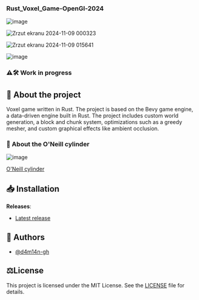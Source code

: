 ### Rust_Voxel_Game-OpenGl-2024

![image](https://github.com/user-attachments/assets/94a83bb6-8868-4725-b813-a555fb3b18e0)

![Zrzut ekranu 2024-11-09 000323](https://github.com/user-attachments/assets/b325d898-4154-4392-9fc0-76ac2af5cd05)

![Zrzut ekranu 2024-11-09 015641](https://github.com/user-attachments/assets/a28eb39d-a2d2-4b2e-93b9-d62ad5a1be5c)

![image](https://github.com/user-attachments/assets/0c4a2de6-21f3-4218-9b30-128aa6adfdf9)

### ⚠️🛠️ Work in progress

## 📜 About the project
Voxel game written in Rust. The project is based on the Bevy game engine, a data-driven engine built in Rust. The project includes custom world generation, a block and chunk system, optimizations such as a greedy mesher, and custom graphical effects like ambient occlusion.

### 📜 About the O'Neill cylinder
![image](https://github.com/user-attachments/assets/bd4f28e9-61ce-4af4-b213-ef4b695c0fd4)

[O'Neill cylinder](https://en.m.wikipedia.org/wiki/O%27Neill_cylinder)

## 📥 Installation
**Releases**:
- [Latest release](https://github.com/d4m14n-gh/Rust_Voxel_Game-OpenGl-2024/releases/latest)

## 👥 Authors
- [@d4m14n-gh](https://github.com/d4m14n-gh)


## ⚖️License
This project is licensed under the MIT License. See the [LICENSE](LICENSE) file for details.
